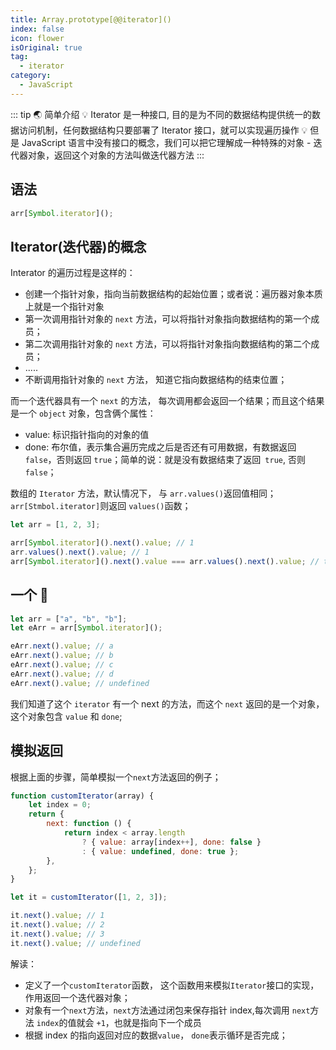 ```yaml
---
title: Array.prototype[@@iterator]()
index: false
icon: flower
isOriginal: true
tag:
  - iterator
category:
  - JavaScript
---
```


::: tip 🌏 简单介绍
💡 Iterator 是一种接口, 目的是为不同的数据结构提供统一的数据访问机制，任何数据结构只要部署了 Iterator 接口，就可以实现遍历操作
💡 但是 JavaScript 语言中没有接口的概念，我们可以把它理解成一种特殊的对象 - 迭代器对象，返回这个对象的方法叫做迭代器方法
:::

## 语法

```js
arr[Symbol.iterator]();
```

## Iterator(迭代器)的概念

Interator 的遍历过程是这样的：

- 创建一个指针对象，指向当前数据结构的起始位置；或者说：遍历器对象本质上就是一个指针对象
- 第一次调用指针对象的 `next` 方法，可以将指针对象指向数据结构的第一个成员；
- 第二次调用指针对象的 `next` 方法，可以将指针对象指向数据结构的第二个成员；
- .....
- 不断调用指针对象的 `next` 方法， 知道它指向数据结构的结束位置；

而一个迭代器具有一个 `next` 的方法， 每次调用都会返回一个结果；而且这个结果是一个 `object` 对象，包含俩个属性：

- value: 标识指针指向的对象的值
- done: 布尔值，表示集合遍历完成之后是否还有可用数据，有数据返回 `false`，否则返回 `true`；简单的说：就是没有数据结束了返回` true`, 否则 `false`；

数组的 `Iterator` 方法，默认情况下， 与 `arr.values()`返回值相同；`arr[Stmbol.iterator]`则返回 `values()`函数；

```js
let arr = [1, 2, 3];

arr[Symbol.iterator]().next().value; // 1
arr.values().next().value; // 1
arr[Symbol.iterator]().next().value === arr.values().next().value; // true
```

## 一个 🌰

```js
let arr = ["a", "b", "b"];
let eArr = arr[Symbol.iterator]();

eArr.next().value; // a
eArr.next().value; // b
eArr.next().value; // c
eArr.next().value; // d
eArr.next().value; // undefined
```

我们知道了这个 `iterator` 有一个 next 的方法，而这个 `next` 返回的是一个对象，这个对象包含 `value` 和 `done`;

## 模拟返回

根据上面的步骤，简单模拟一个`next`方法返回的例子；

```js
function customIterator(array) {
	let index = 0;
	return {
		next: function () {
			return index < array.length
				? { value: array[index++], done: false }
				: { value: undefined, done: true };
		},
	};
}

let it = customIterator([1, 2, 3]);

it.next().value; // 1
it.next().value; // 2
it.next().value; // 3
it.next().value; // undefined
```

解读：

- 定义了一个`customIterator`函数， 这个函数用来模拟`Iterator`接口的实现，作用返回一个迭代器对象；
- 对象有一个`next`方法，`next`方法通过闭包来保存指针 index,每次调用 `next`方法 `index`的值就会 `+1`，也就是指向下一个成员
- 根据 index 的指向返回对应的数据`value`， `done`表示循环是否完成；
